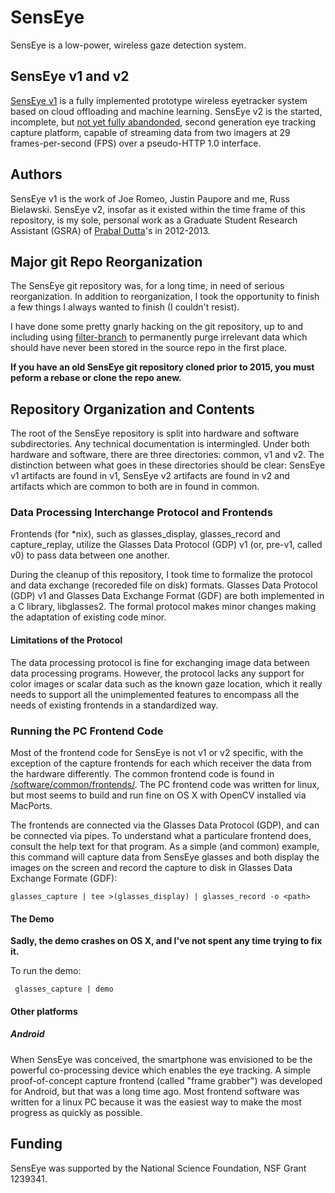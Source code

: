 # SensEye

SensEye is a low-power, wireless gaze detection system.

## SensEye v1 and v2

[SensEye v1](SENSEYE_V1.md) is a fully implemented prototype wireless eyetracker system based on cloud offloading and machine learning.  SensEye v2 is the started, incomplete, but [not yet fully abandonded](https://github.com/lab11/SensEye-2), second generation eye tracking capture platform, capable of streaming data from two imagers at 29 frames-per-second (FPS) over a pseudo-HTTP 1.0 interface.

## Authors

SensEye v1 is the work of Joe Romeo, Justin Paupore and me, Russ Bielawski.  SensEye v2, insofar as it existed within the time frame of this repository, is my sole, personal work as a Graduate Student Research Assistant (GSRA) of [Prabal Dutta](https://web.eecs.umich.edu/~prabal)'s in 2012-2013.

## Major git Repo Reorganization

The SensEye git repository was, for a long time, in need of serious reorganization.  In addition to reorganization, I took the opportunity to finish a few things I always wanted to finish (I couldn't resist).

I have done some pretty gnarly hacking on the git repository, up to and including using <a href="https://help.github.com/articles/remove-sensitive-data/">filter-branch</a> to permanently purge irrelevant data which should have never been stored in the source repo in the first place.

**If you have an old SensEye git repository cloned prior to 2015, you must peform a rebase or clone the repo anew.**

## Repository Organization and Contents

The root of the SensEye repository is split into hardware and software subdirectories.  Any technical documentation is intermingled.  Under both hardware and software, there are three directories: common, v1 and v2.  The distinction between what goes in these directories should be clear: SensEye v1 artifacts are found in v1, SensEye v2 artifacts are found in v2 and artifacts which are common to both are in found in common.

### Data Processing Interchange Protocol and Frontends

Frontends (for *nix), such as glasses_display, glasses_record and capture_replay, utilize the Glasses Data Protocol (GDP) v1 (or, pre-v1, called v0) to pass data between one another.

During the cleanup of this repository, I took time to formalize the protocol and data exchange (recoreded file on disk) formats.  Glasses Data Protocol (GDP) v1 and Glasses Data Exchange Format (GDF) are both implemented in a C library, libglasses2.  The formal protocol makes minor changes making the adaptation of existing code minor. 

#### Limitations of the Protocol 

The data processing protocol is fine for exchanging image data between data processing programs.  However, the protocol lacks any support for color images or scalar data such as the known gaze location, which it really needs to support all the unimplemented features to encompass all the needs of existing frontends in a standardized way.

### Running the PC Frontend Code

Most of the frontend code for SensEye is not v1 or v2 specific, with the exception of the capture frontends for each which receiver the data from the hardware differently.  The common frontend code is found in [/software/common/frontends/](software/common/frontends/).  The PC frontend code was written for linux, but most seems to build and run fine on OS X with OpenCV installed via MacPorts.

The frontends are connected via the Glasses Data Protocol (GDP), and can be connected via pipes.  To understand what a particulare frontend does, consult the help text for that program.  As a simple (and common) example, this command will capture data from SensEye glasses and both display the images on the screen and record the capture to disk in Glasses Data Exchange Formate (GDF):

    glasses_capture | tee >(glasses_display) | glasses_record -o <path>

#### The Demo

**Sadly, the demo crashes on OS X, and I've not spent any time trying to fix it.**

To run the demo:

     glasses_capture | demo

#### Other platforms

##### Android

When SensEye was conceived, the smartphone was envisioned to be the powerful co-processing device which enables the eye tracking.  A simple proof-of-concept capture frontend (called "frame grabber") was developed for Android, but that was a long time ago.  Most frontend software was written for a linux PC because it was the easiest way to make the most progress as quickly as possible.

## Funding

SensEye was supported by the National Science Foundation, NSF Grant 1239341.
